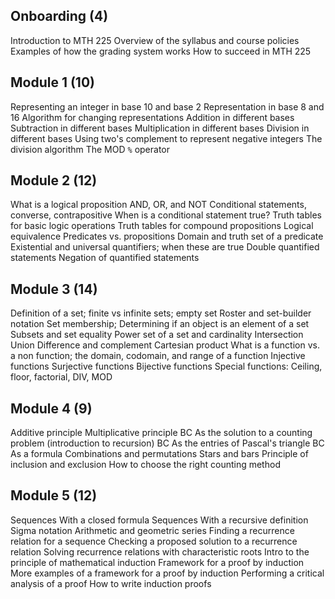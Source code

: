Onboarding (4)
----------

Introduction to MTH 225
Overview of the syllabus and course policies
Examples of how the grading system works
How to succeed in MTH 225

Module 1 (10)
--------

Representing an integer in base 10 and base 2
Representation in base 8 and 16 
Algorithm for changing representations
Addition in different bases
Subtraction in different bases
Multiplication in different bases
Division in different bases
Using two's complement to represent negative integers 
The division algorithm
The MOD `%` operator

Module 2 (12)
--------

What is a logical proposition
AND, OR, and NOT 
Conditional statements, converse, contrapositive
When is a conditional statement true? 
Truth tables for basic logic operations
Truth tables for compound propositions 
Logical equivalence
Predicates vs. propositions
Domain and truth set of a predicate
Existential and universal quantifiers; when these are true 
Double quantified statements
Negation of quantified statements


Module 3 (14)
--------

Definition of a set; finite vs infinite sets; empty set
Roster and set-builder notation
Set membership; Determining if an object is an element of a set
Subsets and set equality
Power set of a set and cardinality
Intersection
Union
Difference and complement
Cartesian product
What is a function vs. a non function; the domain, codomain, and range of a function 
Injective functions
Surjective functions 
Bijective functions
Special functions: Ceiling, floor, factorial, DIV, MOD 

Module 4 (9)
--------

Additive principle
Multiplicative principle
BC As the solution to a counting problem (introduction to recursion)
BC As the entries of Pascal's triangle
BC As a formula
Combinations and permutations
Stars and bars
Principle of inclusion and exclusion
How to choose the right counting method 

Module 5 (12)
--------

Sequences With a closed formula
Sequences With a recursive definition
Sigma notation 
Arithmetic and geometric series 
Finding a recurrence relation for a sequence 
Checking a proposed solution to a recurrence relation 
Solving recurrence relations with characteristic roots
Intro to the principle of mathematical induction
Framework for a proof by induction 
More examples of a framework for a proof by induction
Performing a critical analysis of a proof 
How to write induction proofs

<!--stackedit_data:
eyJoaXN0b3J5IjpbLTQ5NzU3OTU2N119
-->